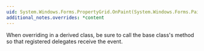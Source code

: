 ```yaml
---
uid: System.Windows.Forms.PropertyGrid.OnPaint(System.Windows.Forms.PaintEventArgs)
additional_notes.overrides: *content
---
```


<p>When overriding <xref href="System.Windows.Forms.PropertyGrid.OnPaint(System.Windows.Forms.PaintEventArgs)"></xref> in a derived class, be sure to call the base class's <xref href="System.Windows.Forms.PropertyGrid.OnPaint(System.Windows.Forms.PaintEventArgs)"></xref> method so that registered delegates receive the event.</p>


